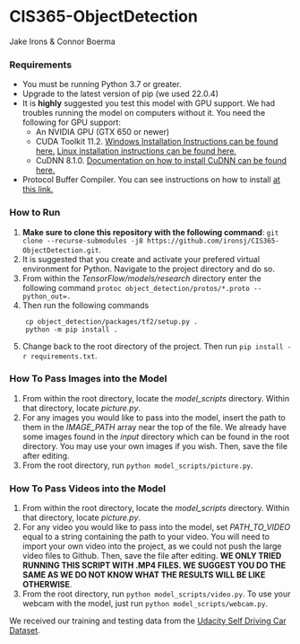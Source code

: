 # CIS365-ObjectDetection

Jake Irons & Connor Boerma

### Requirements

- You must be running Python 3.7 or greater.
- Upgrade to the latest version of pip (we used 22.0.4)
- It is **highly** suggested you test this model with GPU support. We had troubles running the model on computers without it. You need the following for GPU support:
  - An NVIDIA GPU (GTX 650 or newer)
  - CUDA Toolkit 11.2. [Windows Installation Instructions can be found here.](https://docs.nvidia.com/cuda/archive/11.2.2/cuda-installation-guide-microsoft-windows/index.html) [Linux installation instructions can be found here.](https://docs.nvidia.com/cuda/archive/11.2.2/cuda-installation-guide-linux/index.html)
  - CuDNN 8.1.0. [Documentation on how to install CuDNN can be found here.](https://docs.nvidia.com/deeplearning/cudnn/install-guide/index.html)
- Protocol Buffer Compiler. You can see instructions on how to install [at this link.](https://grpc.io/docs/protoc-installation/)

### How to Run

1. **Make sure to clone this repository with the following command**: `git clone --recurse-submodules -j8 https://github.com/ironsj/CIS365-ObjectDetection.git`.
2. It is suggested that you create and activate your prefered virtual environment for Python. Navigate to the project directory and do so.
3. From within the _TensorFlow/models/research_ directory enter the following command `protoc object_detection/protos/*.proto --python_out=.`
4. Then run the following commands

```
    cp object_detection/packages/tf2/setup.py .
    python -m pip install .
```

5. Change back to the root directory of the project. Then run `pip install -r requirements.txt`.

### How To Pass Images into the Model
1. From within the root directory, locate the *model_scripts* directory. Within that directory, locate *picture.py*.
2. For any images you would like to pass into the model, insert the path to them in the *IMAGE_PATH* array near the top of the file. We already have some images found in the *input* directory which can be found in the root directory. You may use your own images if you wish. Then, save the file after editing.
3. From the root directory, run `python model_scripts/picture.py`.

### How To Pass Videos into the Model
1. From within the root directory, locate the *model_scripts* directory. Within that directory, locate *picture.py*.
2. For any video you would like to pass into the model, set *PATH_TO_VIDEO* equal to a string containing the path to your video. You will need to import your own video into the project, as we could not push the large video files to Github. Then, save the file after editing. **WE ONLY TRIED RUNNING THIS SCRIPT WITH .MP4 FILES. WE SUGGEST YOU DO THE SAME AS WE DO NOT KNOW WHAT THE RESULTS WILL BE LIKE OTHERWISE**.
3. From the root directory, run `python model_scripts/video.py`.
To use your webcam with the model, just run `python model_scripts/webcam.py`.

We received our training and testing data from the [Udacity Self Driving Car Dataset](https://public.roboflow.com/object-detection/self-driving-car).
